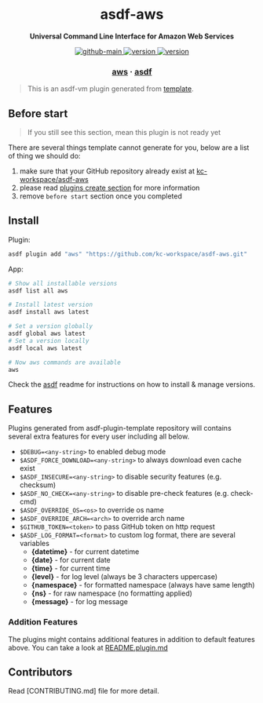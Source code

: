 <h1 align="center">
  asdf-aws
</h1>

<!-- Description section -->
<p align="center">
  <strong>Universal Command Line Interface for Amazon Web Services</strong>
</p>

<!-- Badges section -->
<p align="center">
  <a href="https://github.com/kc-workspace/asdf-aws/actions/workflows/main.yml">
    <img
      alt="github-main"
      src="https://img.shields.io/github/actions/workflow/status/kc-workspace/asdf-aws/main.yml?style=flat-square&logo=github">
  </a>
  <a href="https://github.com/kc-workspace/asdf-aws/releases">
    <img
      alt="version"
      src="https://img.shields.io/github/v/release/kc-workspace/asdf-aws?style=flat-square&logo=github">
  </a>
  <a href="https://github.com/kc-workspace/asdf-aws/commits/main">
    <img
      alt="version"
      src="https://img.shields.io/github/last-commit/kc-workspace/asdf-aws/main?style=flat-square&logo=github">
  </a>
</p>

<!-- Links section -->
<h3 align="center">
  <a href="https://docs.aws.amazon.com/cli/latest/userguide/cli-chap-welcome.html">aws</a>
  <span> · </span>
  <a href="https://asdf-vm.com">asdf</a>
</h3>

> This is an asdf-vm plugin generated from [template][template-gh].

## Before start

> If you still see this section, mean this plugin is not ready yet

There are several things template cannot generate for you,
below are a list of thing we should do:

1. make sure that your GitHub repository already exist at [kc-workspace/asdf-aws][plugin-gh]
2. please read [plugins create section][asdf-create-plugin] for more information
3. remove `before start` section once you completed

## Install

Plugin:

```sh
asdf plugin add "aws" "https://github.com/kc-workspace/asdf-aws.git"
```

App:

```sh
# Show all installable versions
asdf list all aws

# Install latest version
asdf install aws latest

# Set a version globally
asdf global aws latest
# Set a version locally
asdf local aws latest

# Now aws commands are available
aws
```

Check the [asdf][asdf-link] readme for instructions on
how to install & manage versions.

## Features

Plugins generated from asdf-plugin-template repository will
contains several extra features for every user including all below.

- `$DEBUG=<any-string>` to enabled debug mode
- `$ASDF_FORCE_DOWNLOAD=<any-string>` to always download even cache exist
- `$ASDF_INSECURE=<any-string>` to disable security features (e.g. checksum)
- `$ASDF_NO_CHECK=<any-string>` to disable pre-check features (e.g. check-cmd)
- `$ASDF_OVERRIDE_OS=<os>` to override os name
- `$ASDF_OVERRIDE_ARCH=<arch>` to override arch name
- `$GITHUB_TOKEN=<token>` to pass GitHub token on http request
- `$ASDF_LOG_FORMAT=<format>` to custom log format, there are several variables
  - **{datetime}** - for current datetime
  - **{date}** - for current date
  - **{time}** - for current time
  - **{level}** - for log level (always be 3 characters uppercase)
  - **{namespace}** - for formatted namespace (always have same length)
  - **{ns}** - for raw namespace (no formatting applied)
  - **{message}** - for log message

### Addition Features

The plugins might contains additional features
in addition to default features above.
You can take a look at [README.plugin.md][app-readme]

## Contributors

Read [CONTRIBUTING.md] file for more detail.

<!-- LINKS SECTION -->

[app-readme]: ./README.plugin.md
[plugin-gh]: https://github.com/kc-workspace/asdf-aws
[template-gh]: https://github.com/kc-workspace/asdf-plugin-template
[asdf-link]: https://github.com/asdf-vm/asdf
[asdf-create-plugin]: https://asdf-vm.com/plugins/create.html
